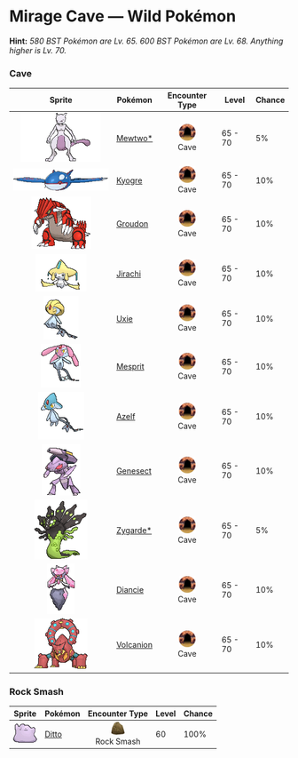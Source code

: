 # Mirage Cave — Wild Pokémon

**Hint:** <i>580 BST Pokémon are Lv. 65. 600 BST Pokémon are Lv. 68. Anything higher is Lv. 70.</i>

### Cave

| Sprite | Pokémon | Encounter Type | Level | Chance |
|:------:|---------|:--------------:|-------|--------|
| ![Mewtwo*](../../assets/sprites/mewtwo/front.gif "Mewtwo*: Mewtwo is a Pokémon that was created by genetic manipulation. However, even though the scientific power of humans created this Pokémon’s body, they failed to endow Mewtwo with a compassionate heart.") | [Mewtwo*](../../pokemon/mewtwo.md/) | ![Cave](../../assets/encounter_types/cave.png "Cave")<br>Cave | 65 - 70 | 5% |
| ![Kyogre](../../assets/sprites/kyogre/front.gif "Kyogre: Kyogre is said to be the personification of the sea itself. Legends tell of its many clashes against Groudon, as each sought to gain the power of nature.") | [Kyogre](../../pokemon/kyogre.md/) | ![Cave](../../assets/encounter_types/cave.png "Cave")<br>Cave | 65 - 70 | 10% |
| ![Groudon](../../assets/sprites/groudon/front.gif "Groudon: Through Primal Reversion and with nature’s full power, it will take back its true form. It can cause magma to erupt and expand the landmass of the world.") | [Groudon](../../pokemon/groudon.md/) | ![Cave](../../assets/encounter_types/cave.png "Cave")<br>Cave | 65 - 70 | 10% |
| ![Jirachi](../../assets/sprites/jirachi/front.gif "Jirachi: Jirachi will awaken from its sleep of a thousand years if you sing to it in a voice of purity. It is said to make true any wish that people desire.") | [Jirachi](../../pokemon/jirachi.md/) | ![Cave](../../assets/encounter_types/cave.png "Cave")<br>Cave | 65 - 70 | 10% |
| ![Uxie](../../assets/sprites/uxie/front.gif "Uxie: It is said that its emergence gave humans the intelligence to improve their quality of life.") | [Uxie](../../pokemon/uxie.md/) | ![Cave](../../assets/encounter_types/cave.png "Cave")<br>Cave | 65 - 70 | 10% |
| ![Mesprit](../../assets/sprites/mesprit/front.gif "Mesprit: It sleeps at the bottom of a lake. Its spirit is said to leave its body to fly on the lake’s surface.") | [Mesprit](../../pokemon/mesprit.md/) | ![Cave](../../assets/encounter_types/cave.png "Cave")<br>Cave | 65 - 70 | 10% |
| ![Azelf](../../assets/sprites/azelf/front.gif "Azelf: It is thought that Uxie, Mesprit, and Azelf all came from the same egg.") | [Azelf](../../pokemon/azelf.md/) | ![Cave](../../assets/encounter_types/cave.png "Cave")<br>Cave | 65 - 70 | 10% |
| ![Genesect](../../assets/sprites/genesect/front.gif "Genesect: This Pokémon existed 300 million years ago. Team Plasma altered it and attached a cannon to its back.") | [Genesect](../../pokemon/genesect.md/) | ![Cave](../../assets/encounter_types/cave.png "Cave")<br>Cave | 65 - 70 | 10% |
| ![Zygarde*](../../assets/sprites/zygarde-50/front.gif "Zygarde*: It’s hypothesized that it’s monitoring those who destroy the ecosystem from deep in the cave where it lives.") | [Zygarde*](../../pokemon/zygarde-50.md/) | ![Cave](../../assets/encounter_types/cave.png "Cave")<br>Cave | 65 - 70 | 5% |
| ![Diancie](../../assets/sprites/diancie/front.gif "Diancie: It can instantly create many diamonds by compressing the carbon in the air between its hands.") | [Diancie](../../pokemon/diancie.md/) | ![Cave](../../assets/encounter_types/cave.png "Cave")<br>Cave | 65 - 70 | 10% |
| ![Volcanion](../../assets/sprites/volcanion/front.gif "Volcanion: It expels its internal steam from the arms on its back. It has enough power to blow away a mountain.") | [Volcanion](../../pokemon/volcanion.md/) | ![Cave](../../assets/encounter_types/cave.png "Cave")<br>Cave | 65 - 70 | 10% |

### Rock Smash

| Sprite | Pokémon | Encounter Type | Level | Chance |
|:------:|---------|:--------------:|-------|--------|
| ![Ditto](../../assets/sprites/ditto/front.gif "Ditto: Ditto rearranges its cell structure to transform itself into other shapes. However, if it tries to transform itself into something by relying on its memory, this Pokémon manages to get details wrong.") | [Ditto](../../pokemon/ditto.md/) | ![Rock Smash](../../assets/encounter_types/rock_smash.png "Rock Smash")<br>Rock Smash | 60 | 100% |

